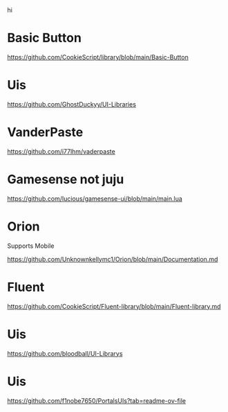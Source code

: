 hi

# Basic Button

https://github.com/CookieScript/library/blob/main/Basic-Button

# Uis

https://github.com/GhostDuckyy/UI-Libraries

# VanderPaste

https://github.com/i77lhm/vaderpaste

# Gamesense not juju

https://github.com/Iucious/gamesense-ui/blob/main/main.lua

# Orion
Supports Mobile

https://github.com/Unknownkellymc1/Orion/blob/main/Documentation.md

# Fluent

https://github.com/CookieScript/Fluent-library/blob/main/Fluent-library.md

# Uis

https://github.com/bloodball/UI-Librarys

# Uis

https://github.com/f1nobe7650/PortalsUIs?tab=readme-ov-file
